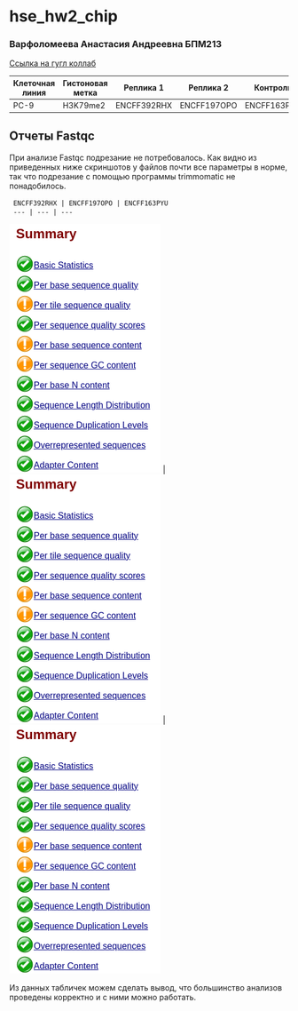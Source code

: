 # hse_hw2_chip
### Варфоломеева Анастасия Андреевна БПМ213

[Ссылка на гугл коллаб](https://colab.research.google.com/drive/1pwT_Rmg8sMyn3SFuWB54xriAFRb5DczN?usp=sharing)


Клеточная линия | Гистоновая метка | Реплика 1 | Реплика 2 | Контроль 
--- | --- | --- | --- | ---
PC-9 | H3K79me2 | ENCFF392RHX | ENCFF197OPO | ENCFF163PYU


## Отчеты Fastqc
 
   При анализе Fastqc подрезание не потребовалось. Как видно из приведенных ниже скриншотов у файлов почти все параметры в норме, так что подрезание с помощью программы trimmomatic не понадобилось. 

     ENCFF392RHX | ENCFF197OPO | ENCFF163PYU 
     --- | --- | --- 

   ![](https://github.com/switerElly/hse_hw2_chip/blob/main/img/Screenshot%20from%202024-03-02%2022-05-21.png) | 
   ![](https://github.com/switerElly/hse_hw2_chip/blob/main/img/Screenshot%20from%202024-03-02%2022-05-25.png) | 
 ![](https://github.com/switerElly/hse_hw2_chip/blob/main/img/Screenshot%20from%202024-03-02%2022-05-27.png)

      
 Из данных табличек можем сделать вывод, что большинство анализов проведены корректно и с ними можно работать.

 
